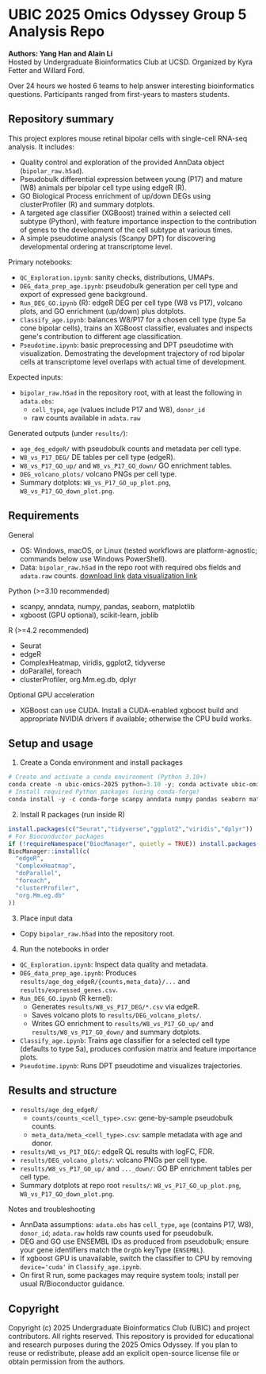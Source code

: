 # UBIC 2025 Omics Odyssey Group 5 Analysis Repo <br>

**Authors: Yang Han and Alain Li** <br>
Hosted by Undergraduate Bioinformatics Club at UCSD. Organized by Kyra Fetter and Willard Ford.

Over 24 hours we hosted 6 teams to help answer interesting bioinformatics questions. Participants ranged from first-years to masters students. 

## Repository summary

This project explores mouse retinal bipolar cells with single-cell RNA-seq analysis. It includes:

- Quality control and exploration of the provided AnnData object (`bipolar_raw.h5ad`).
- Pseudobulk differential expression between young (P17) and mature (W8) animals per bipolar cell type using edgeR (R).
- GO Biological Process enrichment of up/down DEGs using clusterProfiler (R) and summary dotplots.
- A targeted age classifier (XGBoost) trained within a selected cell subtype (Python), with feature importance inspection to the contribution of genes to the development of the cell subtype at various times.
- A simple pseudotime analysis (Scanpy DPT) for discovering developmental ordering at transcriptome level.

Primary notebooks:

- `QC_Exploration.ipynb`: sanity checks, distributions, UMAPs.
- `DEG_data_prep_age.ipynb`: pseudobulk generation per cell type and export of expressed gene background.
- `Run_DEG_GO.ipynb` (R): edgeR DEG per cell type (W8 vs P17), volcano plots, and GO enrichment (up/down) plus dotplots.
- `Classify_age.ipynb`: balances W8/P17 for a chosen cell type (type 5a cone bipolar cells), trains an XGBoost classifier, evaluates and inspects gene's contribution to different age classification.
- `Pseudotime.ipynb`: basic preprocessing and DPT pseudotime with visualization. Demostrating the development trajectory of rod bipolar cells at transcriptome level overlaps with actual time of development.

Expected inputs:

- `bipolar_raw.h5ad` in the repository root, with at least the following in `adata.obs`:
  - `cell_type`, `age` (values include P17 and W8), `donor_id`
  - raw counts available in `adata.raw`

Generated outputs (under `results/`):

- `age_deg_edgeR/` with pseudobulk counts and metadata per cell type.
- `W8_vs_P17_DEG/` DE tables per cell type (edgeR).
- `W8_vs_P17_GO_up/` and `W8_vs_P17_GO_down/` GO enrichment tables.
- `DEG_volcano_plots/` volcano PNGs per cell type.
- Summary dotplots: `W8_vs_P17_GO_up_plot.png`, `W8_vs_P17_GO_down_plot.png`.

## Requirements

General

- OS: Windows, macOS, or Linux (tested workflows are platform-agnostic; commands below use Windows PowerShell).
- Data: `bipolar_raw.h5ad` in the repo root with required obs fields and `adata.raw` counts. [download link](https://datasets.cellxgene.cziscience.com/44809d09-72c7-45e4-8744-5e48e36ab0d8.h5ad) [data visualization link](https://cellxgene.cziscience.com/e/40e25c08-8d33-4768-89dd-501def6191d7.cxg/)

Python (>=3.10 recommended)

- scanpy, anndata, numpy, pandas, seaborn, matplotlib
- xgboost (GPU optional), scikit-learn, joblib

R (>=4.2 recommended)

- Seurat
- edgeR
- ComplexHeatmap, viridis, ggplot2, tidyverse
- doParallel, foreach
- clusterProfiler, org.Mm.eg.db, dplyr

Optional GPU acceleration

- XGBoost can use CUDA. Install a CUDA-enabled xgboost build and appropriate NVIDIA drivers if available; otherwise the CPU build works.

## Setup and usage

1) Create a Conda environment and install packages

```powershell
# Create and activate a conda environment (Python 3.10+)
conda create -n ubic-omics-2025 python=3.10 -y; conda activate ubic-omics-2025
# Install required Python packages (using conda-forge)
conda install -y -c conda-forge scanpy anndata numpy pandas seaborn matplotlib scikit-learn joblib xgboost
```

2) Install R packages (run inside R)

```r
install.packages(c("Seurat","tidyverse","ggplot2","viridis","dplyr"))
# For Bioconductor packages
if (!requireNamespace("BiocManager", quietly = TRUE)) install.packages("BiocManager")
BiocManager::install(c(
  "edgeR",
  "ComplexHeatmap",
  "doParallel",
  "foreach",
  "clusterProfiler",
  "org.Mm.eg.db"
))
```

3) Place input data

- Copy `bipolar_raw.h5ad` into the repository root.

4) Run the notebooks in order

- `QC_Exploration.ipynb`: Inspect data quality and metadata.
- `DEG_data_prep_age.ipynb`: Produces `results/age_deg_edgeR/{counts,meta_data}/...` and `results/expressed_genes.csv`.
- `Run_DEG_GO.ipynb` (R kernel):
  - Generates `results/W8_vs_P17_DEG/*.csv` via edgeR.
  - Saves volcano plots to `results/DEG_volcano_plots/`.
  - Writes GO enrichment to `results/W8_vs_P17_GO_up/` and `results/W8_vs_P17_GO_down/` and summary dotplots.
- `Classify_age.ipynb`: Trains age classifier for a selected cell type (defaults to type 5a), produces confusion matrix and feature importance plots.
- `Pseudotime.ipynb`: Runs DPT pseudotime and visualizes trajectories.

## Results and structure

- `results/age_deg_edgeR/`
  - `counts/counts_<cell_type>.csv`: gene-by-sample pseudobulk counts.
  - `meta_data/meta_<cell_type>.csv`: sample metadata with age and donor.
- `results/W8_vs_P17_DEG/`: edgeR QL results with logFC, FDR.
- `results/DEG_volcano_plots/`: volcano PNGs per cell type.
- `results/W8_vs_P17_GO_up/` and `..._down/`: GO BP enrichment tables per cell type.
- Summary dotplots at repo root `results/`: `W8_vs_P17_GO_up_plot.png`, `W8_vs_P17_GO_down_plot.png`.

Notes and troubleshooting

- AnnData assumptions: `adata.obs` has `cell_type`, `age` (contains P17, W8), `donor_id`; `adata.raw` holds raw counts used for pseudobulk.
- DEG and GO use ENSEMBL IDs as produced from pseudobulk; ensure your gene identifiers match the `OrgDb` keyType (`ENSEMBL`).
- If xgboost GPU is unavailable, switch the classifier to CPU by removing `device='cuda'` in `Classify_age.ipynb`.
- On first R run, some packages may require system tools; install per usual R/Bioconductor guidance.

## Copyright

Copyright (c) 2025 Undergraduate Bioinformatics Club (UBIC) and project contributors.
All rights reserved. This repository is provided for educational and research purposes during the 2025 Omics Odyssey. If you plan to reuse or redistribute, please add an explicit open-source license file or obtain permission from the authors.
